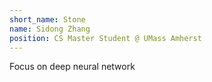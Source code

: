 ```yaml
---
short_name: Stone
name: Sidong Zhang
position: CS Master Student @ UMass Amherst
---
```

Focus on deep neural network